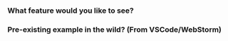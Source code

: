 ### What feature would you like to see?

### Pre-existing example in the wild? (From VSCode/WebStorm)

